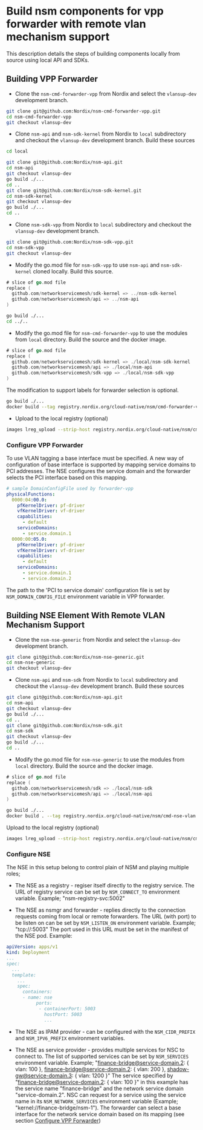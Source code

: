 # Build nsm components for vpp forwarder with remote vlan mechanism support

This description details the steps of building components locally from source using local API and SDKs.

## Building VPP Forwarder

- Clone the `nsm-cmd-forwarder-vpp` from Nordix and select the `vlansup-dev` development branch.

```bash
git clone git@github.com:Nordix/nsm-cmd-forwarder-vpp.git
cd nsm-cmd-forwarder-vpp
git checkout vlansup-dev
```

- Clone `nsm-api` and `nsm-sdk-kernel` from Nordix to `local` subdirectory and checkout the `vlansup-dev` development branch. Build these sources

```bash
cd local
```

```bash
git clone git@github.com:Nordix/nsm-api.git
cd nsm-api
git checkout vlansup-dev
go build ./...
cd ..
git clone git@github.com:Nordix/nsm-sdk-kernel.git
cd nsm-sdk-kernel
git checkout vlansup-dev
go build ./...
cd ..
```

- Clone `nsm-sdk-vpp` from Nordix to `local` subdirectory and checkout the `vlansup-dev` development branch.

```bash
git clone git@github.com:Nordix/nsm-sdk-vpp.git
cd nsm-sdk-vpp
git checkout vlansup-dev
```

- Modify the go.mod file for `nsm-sdk-vpp` to use `nsm-api` and `nsm-sdk-kernel` cloned locally. Build this source.

```go
# slice of go.mod file
replace (
  github.com/networkservicemesh/sdk-kernel => ../nsm-sdk-kernel
  github.com/networkservicemesh/api => ../nsm-api
)
```

```bash
go build ./...
cd ../..
```

- Modify the go.mod file for `nsm-cmd-forwarder-vpp` to use the modules from `local` directory. Build the source and the docker image.

```go
# slice of go.mod file
replace (
  github.com/networkservicemesh/sdk-kernel => ./local/nsm-sdk-kernel
  github.com/networkservicemesh/api => ./local/nsm-api
  github.com/networkservicemesh/sdk-vpp => ./local/nsm-sdk-vpp
)
```

The modification to support labels for forwarder selection is optional.

```bash
go build ./...
docker build --tag registry.nordix.org/cloud-native/nsm/cmd-forwarder-vpp:fwsel0 .
```

- Upload to the local registry (optional)

```bash
images lreg_upload --strip-host registry.nordix.org/cloud-native/nsm/cmd-forwarder-vpp:fwsel0
```

### Configure VPP Forwarder

To use VLAN tagging a base interface must be specified. A new way of configuration of base interface is supported by mapping service domains to PCI addresses. The NSE configures the service domain and the forwarder selects the PCI interface based on this mapping.

```yaml
# sample DomainConfigFile used by forwarder-vpp
physicalFunctions:
  0000:04:00.0:
    pfKernelDriver: pf-driver
    vfKernelDriver: vf-driver
    capabilities:
      - default
    serviceDomains:
      - service.domain.1
  0000:00:05.0:
    pfKernelDriver: pf-driver
    vfKernelDriver: vf-driver
    capabilities:
      - default
    serviceDomains:
      - service.domain.1
      - service.domain.2
```

The path to the 'PCI to service domain' configuration file is set by `NSM_DOMAIN_CONFIG_FILE` environment variable in VPP forwarder.

## Building NSE Element With Remote VLAN Mechanism Support

- Clone the `nsm-nse-generic` from Nordix and select the `vlansup-dev` development branch.

```bash
git clone git@github.com:Nordix/nsm-nse-generic.git
cd nsm-nse-generic
git checkout vlansup-dev
```

- Clone `nsm-api` and `nsm-sdk` from Nordix to `local` subdirectory and checkout the `vlansup-dev` development branch. Build these sources

```bash
git clone git@github.com:Nordix/nsm-api.git
cd nsm-api
git checkout vlansup-dev
go build ./...
cd ..
git clone git@github.com:Nordix/nsm-sdk.git
cd nsm-sdk
git checkout vlansup-dev
go build ./...
cd ..
```

- Modify the go.mod file for `nsm-nse-generic` to use the modules from `local` directory. Build the source and the docker image.

```go
# slice of go.mod file
replace (
  github.com/networkservicemesh/sdk => ./local/nsm-sdk
  github.com/networkservicemesh/api => ./local/nsm-api
)
```

```bash
go build ./...
docker build . --tag registry.nordix.org/cloud-native/nsm/cmd-nse-vlan:vlansup
```

 Upload to the local registry (optional)

```bash
images lreg_upload --strip-host registry.nordix.org/cloud-native/nsm/cmd-nse-vlan:vlansup
```

### Configure NSE

The NSE in this setup belong to control plain of NSM and playing multiple roles;

- The NSE as a registry - regiser itself directly to the registry service. The URL of registry service can be set by `NSM_CONNECT_TO` environment variable. Example; "nsm-registry-svc:5002"

- The NSE as nsmgr and forwarder - replies directly to the connection requests coming from local or remote forwarders. The URL (with port) to be listen on can be set by `NSM_LISTEN_ON` environment variable. Example; "tcp://:5003" The port used in this URL must be set in the manifest of the NSE pod. Example:

```yaml
apiVersion: apps/v1
kind: Deployment
...
spec:
  ...
  template:
    ...
    spec:
      containers:
      - name: nse
           ports:
            - containerPort: 5003
              hostPort: 5003
              ...     
```

- The NSE as IPAM provider - can be configured with the `NSM_CIDR_PREFIX` and `NSM_IPV6_PREFIX` environment variables.

- The NSE as service provider - provides multiple services for NSC to connect to. The list of supported services can be set by `NSM_SERVICES` environment variable. Example; "finance-bridge@service-domain.2: { vlan: 100 }, finance-bridge@service-domain.2: { vlan: 200 }, shadow-gw@service-domain.3: { vlan: 1200 }" The service specified by "finance-bridge@service-domain.2: { vlan: 100 }" in this example has the service name "finance-bridge" and the network service domain "service-domain.2".
NSC can request for a service using the service name in its `NSM_NETWORK_SERVICES` environment variable (Example; "kernel://finance-bridge/nsm-1"). The forwarder can select a base interface for the network service domain based on its mapping (see section [Configure VPP Forwarder](https://github.com/Nordix/nsm-test/blob/master/doc/vpp-forwarder-vlansup-build.md#configure-vpp-forwarder))
